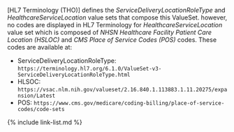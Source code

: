 
<div markdown="1" class="stu-note">

[HL7 Terminology (THO)] defines the *ServiceDeliveryLocationRoleType* and *HealthcareServiceLocation* value sets that compose this ValueSet. however, no codes are displayed in HL7 Terminology for *HealthcareServiceLocation* value set which is composed of *NHSN Healthcare Facility Patient Care Location (HSLOC)* and *CMS Place of Service Codes (POS)* codes. These codes are available at:

- ServiceDeliveryLocationRoleType: `https://terminology.hl7.org/6.1.0/ValueSet-v3-ServiceDeliveryLocationRoleType.html`
- HLSOC: `https://vsac.nlm.nih.gov/valueset/2.16.840.1.113883.1.11.20275/expansion/Latest`
- POS: `https://www.cms.gov/medicare/coding-billing/place-of-service-codes/code-sets`

</div>

{% include link-list.md %}